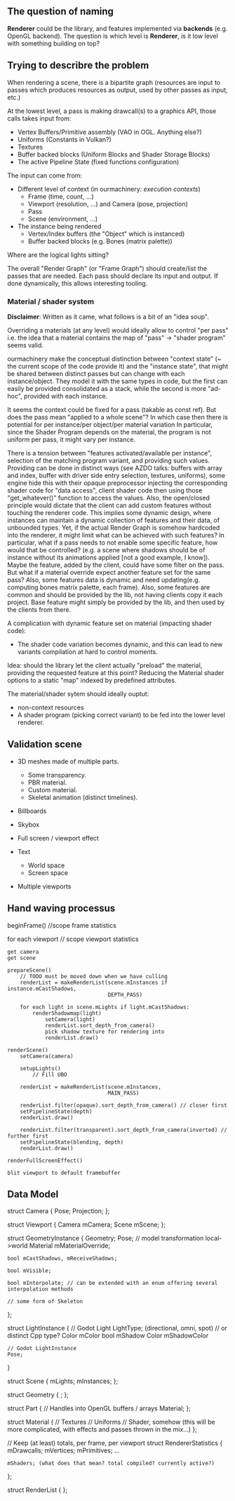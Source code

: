 ## The question of naming

**Renderer** could be the library, and features implemented via **backends**
(e.g. OpenGL backend).
The question is which level is **Renderer**, is it low level with something building on top?

## Trying to describre the problem

When rendering a scene, there is a bipartite graph (resources are input to passes which produces resources as output, used by other passes as input, etc.)

At the lowest level, a pass is making drawcall(s) to a graphics API, those calls takes input from:
* Vertex Buffers/Primitive assembly (VAO in OGL. Anything else?)
* Uniforms (Constants in Vulkan?)
* Textures
* Buffer backed blocks (Uniform Blocks and Shader Storage Blocks)
* The active Pipeline State (fixed functions configuration)

The input can come from:
* Different level of context (in ourmachinery: _execution contexts_)
  * Frame (time, count, ...)
  * Viewport (resolution, ...) and Camera (pose, projection)
  * Pass
  * Scene (environment, ...)
* The instance being rendered
  * Vertex/Index buffers (the "Object" which is instanced)
  * Buffer backed blocks (e.g. Bones (matrix palette))

Where are the logical lights sitting?

The overall "Render Graph" (or "Frame Graph") should create/list the passes that are needed.
Each pass should declare its input and output. If done dynamically, this allows interesting tooling.

### Material / shader system

**Disclaimer**: Written as it came, what follows is a bit of an "idea soup".

Overriding a materials (at any level) would ideally allow to control "per pass"
i.e. the idea that a material contains the map of "pass" -> "shader program" seems valid.

ourmachinery make the conceptual distinction between "context state" (~ the current scope of the code provide it)
and the "instance state", that might be shared between distinct passes but can change with each instance/object.
They model it with the same types in code, but the first can easily be provided consolidated as a stack,
while the second is more "ad-hoc", provided with each instance.

It seems the context could be fixed for a pass (takable as const ref).
But does the pass mean "applied to a whole scene"?
In which case then there is potential for per instance/per object/per material variation
In particular, since the Shader Program depends on the material,
the program is not uniform per pass, it might vary per instance.

There is a tension between "features activated/available per instance", selection of the matching
program variant, and providing such values.
Providing can be done in distinct ways (see AZDO talks: buffers with array and index, buffer with driver side entry selection, textures, uniforms), some engine hide this with their opaque preprocessor injecting the corresponding shader code for "data access", client shader code then using those "get_whatever()" function to access the values.
Also, the open/closed principle would dictate that the client can add custom features without touching the renderer code. This implies some dynamic design, where instances can maintain a dynamic collection of features and their data, of unbounded types.
Yet, if the actual Render Graph is somehow hardcoded into the renderer, it might limit what can be achieved with such features?
In particular, what if a pass needs to not enable some specific feature, how would that be controlled?
(e.g. a scene where shadows should be of instance without its animations applied [not a good example, I know]).
Maybe the feature, added by the client, could have some filter on the pass. But what if a material override expect another feature set for the same pass?
Also, some features data is dynamic and need updating(e.g. computing bones matrix palette, each frame).
Also, some features are common and should be provided by the lib, not having clients copy it each project.
Base feature might simply be provided by the lib, and then used by the clients from there.

A complication with dynamic feature set on material (impacting shader code):
* The shader code variation becomes dynamic, and this can lead to new variants compilation at hard to control moments.

Idea: should the library let the client actually "preload" the material, providing the requested feature at this point?
Reducing the Material shader options to a static "map" indexed by predefined attributes.

The material/shader sytem should ideally ouptut:
* non-context resources
* A shader program (picking correct variant)
to be fed into the lower level renderer.

## Validation scene

* 3D meshes made of multiple parts.
  * Some transparency.
  * PBR material.
  * Custom material.
  * Skeletal animation (distinct timelines).

* Billboards

* Skybox

* Full screen / viewport effect

* Text
  * World space
  * Screen space

* Multiple viewports

## Hand waving processus

beginFrame()
    //scope frame statistics


for each viewport
    // scope viewport statistics

    get camera
    get scene

    prepareScene()
        // TODO must be moved down when we have culling
        renderList = makeRenderList(scene.mInstances if instance.mCastShadows,
                                    DEPTH_PASS)

        for each light in scene.mLights if light.mCastShadows:
            renderShadowmap(light)
                setCamera(light)
                renderList.sort_depth_from_camera()
                pick shadow texture for rendering into
                renderList.draw()

    renderScene()
        setCamera(camera)

        setupLights()
            // Fill UBO

        renderList = makeRenderList(scene.mInstances,
                                    MAIN_PASS)

        renderList.filter(opaque).sort_depth_from_camera() // closer first
        setPipelineState(depth)
        renderList.draw()

        renderList.filter(transparent).sort_depth_from_camera(inverted) // further first
        setPipelineState(blending, depth)
        renderList.draw()

    renderFullScreenEffect()

    blit viewport to default framebuffer

## Data Model

struct Camera
{
    Pose;
    Projection;
};

struct Viewport
{
    Camera mCamera;
    Scene mScene;
};

struct GeometryInstance
{
    Geometry;
    Pose; // model transformation local->world
    Material mMaterialOverride;

    bool mCastShadows, mReceiveShadows;

    bool mVisible;

    bool mInterpolate; // can be extended with an enum offering several interpolation methods

    // some form of Skeleton
};

struct LightInstance
{
    // Godot Light
    LightType; (directional, omni, spot) // or distinct Cpp type?
    Color mColor
    bool mShadow
    Color mShadowColor

    // Godot LightInstance
    Pose;
}

struct Scene
{
    <LightInstance> mLights;
    <GeometryInstance> mInstances;
};

struct Geometry
{
    <Part>;
};

struct Part
{
    // Handles into OpenGL buffers / arrays
    Material;
};

struct Material
{
    // Textures
    // Uniforms
    // Shader, somehow (this will be more complicated, with effects and passes thrown in the mix...)
};

// Keep (at least) totals, per frame, per viewport
struct RendererStatistics
{
    mDrawcalls;
    mVertices;
    mPrimitives;
    ...

    mShaders; (what does that mean? total compiled? currently active?)
};

struct RenderList
{
};